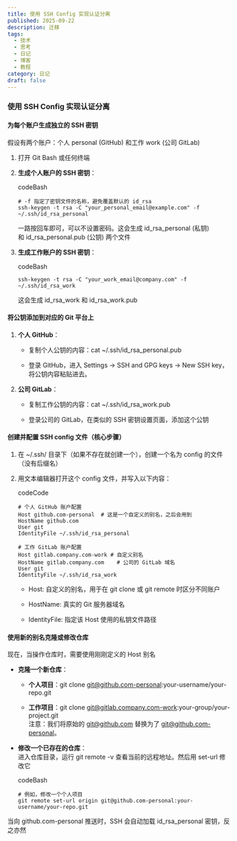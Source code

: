 ```yaml
---
title: 使用 SSH Config 实现认证分离
published: 2025-09-22
description: 迁移
tags:
  - 技术
  - 思考
  - 日记
  - 博客
  - 教程
category: 日记
draft: false
---
```

### 使用 SSH Config 实现认证分离

#### 为每个账户生成独立的 SSH 密钥

假设有两个账户：个人 personal (GitHub) 和工作 work (公司 GitLab)

1. 打开 Git Bash 或任何终端
    
2. **生成个人账户的 SSH 密钥**：
    
    codeBash
    
    ```
    # -f 指定了密钥文件的名称，避免覆盖默认的 id_rsa
    ssh-keygen -t rsa -C "your_personal_email@example.com" -f ~/.ssh/id_rsa_personal
    ```
    
    一路按回车即可，可以不设置密码。这会生成 id_rsa_personal (私钥) 和 id_rsa_personal.pub (公钥) 两个文件
    
3. **生成工作账户的 SSH 密钥**：
    
    codeBash
    
    ```
    ssh-keygen -t rsa -C "your_work_email@company.com" -f ~/.ssh/id_rsa_work
    ```
    
    这会生成 id_rsa_work 和 id_rsa_work.pub
    

#### 将公钥添加到对应的 Git 平台上

1. **个人 GitHub**：
    
    - 复制个人公钥的内容：cat ~/.ssh/id_rsa_personal.pub
        
    - 登录 GitHub，进入 Settings -> SSH and GPG keys -> New SSH key，将公钥内容粘贴进去。
        
2. **公司 GitLab**：
    
    - 复制工作公钥的内容：cat ~/.ssh/id_rsa_work.pub
        
    - 登录公司的 GitLab，在类似的 SSH 密钥设置页面，添加这个公钥
    

#### 创建并配置 SSH config 文件（核心步骤）



1. 在 ~/.ssh/ 目录下（如果不存在就创建一个），创建一个名为 config 的文件（没有后缀名）
    
2. 用文本编辑器打开这个 config 文件，并写入以下内容：
    
    codeCode
    
    ```
    # 个人 GitHub 账户配置
    Host github.com-personal  # 这是一个自定义的别名，之后会用到
    HostName github.com
    User git
    IdentityFile ~/.ssh/id_rsa_personal
    
    # 工作 GitLab 账户配置
    Host gitlab.company.com-work # 自定义别名
    HostName gitlab.company.com    # 公司的 GitLab 域名
    User git
    IdentityFile ~/.ssh/id_rsa_work
    ```
    
    - Host: 自定义的别名，用于在 git clone 或 git remote 时区分不同账户
        
    - HostName: 真实的 Git 服务器域名
        
    - IdentityFile: 指定该 Host 使用的私钥文件路径
        

#### 使用新的别名克隆或修改仓库

现在，当操作仓库时，需要使用刚刚定义的 Host 别名

- **克隆一个新仓库**：
    
    - **个人项目**：git clone git@github.com-personal:your-username/your-repo.git
        
    - **工作项目**：git clone git@gitlab.company.com-work:your-group/your-project.git  
        注意：我们将原始的 git@github.com 替换为了 git@github.com-personal。
        
- **修改一个已存在的仓库**：  
    进入仓库目录，运行 git remote -v 查看当前的远程地址。然后用 set-url 修改它
    
    codeBash
    
    ```
    # 例如，修改一个个人项目
    git remote set-url origin git@github.com-personal:your-username/your-repo.git
    ```
    

当向 github.com-personal 推送时，SSH 会自动加载 id_rsa_personal 密钥，反之亦然